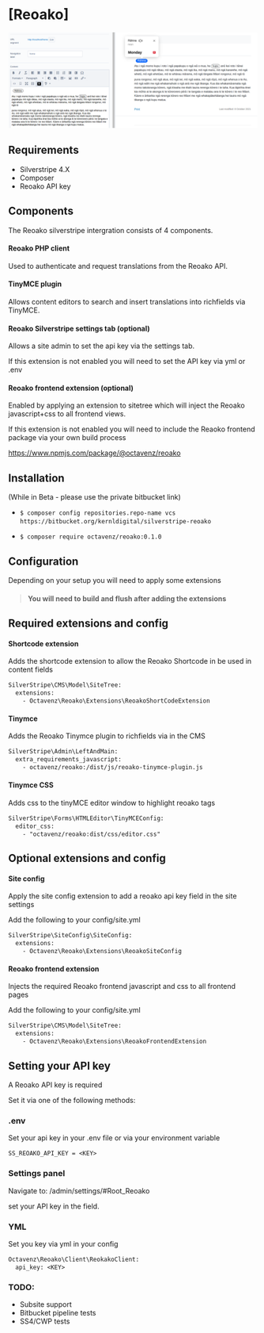 # [<a src="https://www.reoako.nz/">Reoako</a>]

![Reoako Preview](docs/img/screen5.png)

## Requirements

-   Silverstripe 4.X
-   Composer
-   Reoako API key


## Components

The Reoako silverstripe intergration consists of 4 components.

#### Reoako PHP client

Used to authenticate and request translations from the Reoako API.

#### TinyMCE plugin

Allows content editors to search and insert translations into richfields via TinyMCE.

#### Reoako Silverstripe settings tab (optional)

Allows a site admin to set the api key via the settings tab.

If this extension is not enabled you will need to set the API key via yml or .env


#### Reoako frontend extension (optional)

Enabled by applying an extension to sitetree which will inject the Reoako javascript+css to all frontend views.

If this extension is not enabled you will need to include the Reaoko frontend package via your own build process

https://www.npmjs.com/package/@octavenz/reoako


## Installation

(While in Beta - please use the private bitbucket link)

- `$ composer config repositories.repo-name vcs https://bitbucket.org/kernldigital/silverstripe-reoako`

- `$ composer require octavenz/reoako:0.1.0`


## Configuration

Depending on your setup you will need to apply some extensions

> #### You will need to build and flush after adding the extensions



## Required extensions and config

#### Shortcode extension

Adds the shortcode extension to allow the Reoako Shortcode in be used in content fields


```
SilverStripe\CMS\Model\SiteTree:
  extensions:
    - Octavenz\Reoako\Extensions\ReoakoShortCodeExtension
```

#### Tinymce

Adds the Reoako Tinymce plugin to richfields via in the CMS


```
SilverStripe\Admin\LeftAndMain:
  extra_requirements_javascript: 
    - octavenz/reoako:/dist/js/reoako-tinymce-plugin.js
```


#### Tinymce CSS 

Adds css to the tinyMCE editor window to highlight reoako tags


```
SilverStripe\Forms\HTMLEditor\TinyMCEConfig:
  editor_css: 
    - "octavenz/reoako:dist/css/editor.css"
```



## Optional extensions and config

#### Site config

Apply the site config extension to add a reoako api key field in the site settings

Add the following to your config/site.yml


```
SilverStripe\SiteConfig\SiteConfig:
  extensions:
    - Octavenz\Reoako\Extensions\ReoakoSiteConfig
```


#### Reoako frontend extension 

Injects the required Reoako frontend javascript and css to all frontend pages

Add the following to your config/site.yml


```
SilverStripe\CMS\Model\SiteTree:
  extensions:
    - Octavenz\Reoako\Extensions\ReoakoFrontendExtension
```
 
 


## Setting your API key

A Reoako API key is required 

Set it via one of the following methods:

### .env

Set your api key in your .env file or via your environment variable


```
SS_REOAKO_API_KEY = <KEY>

```


### Settings panel

Navigate to: /admin/settings/#Root_Reoako

set your API key in the field.


### YML 

Set you key via yml in your config


```
Octavenz\Reoako\Client\ReokakoClient:
  api_key: <KEY>
```



### TODO:
- Subsite support
- Bitbucket pipeline tests
- SS4/CWP tests

